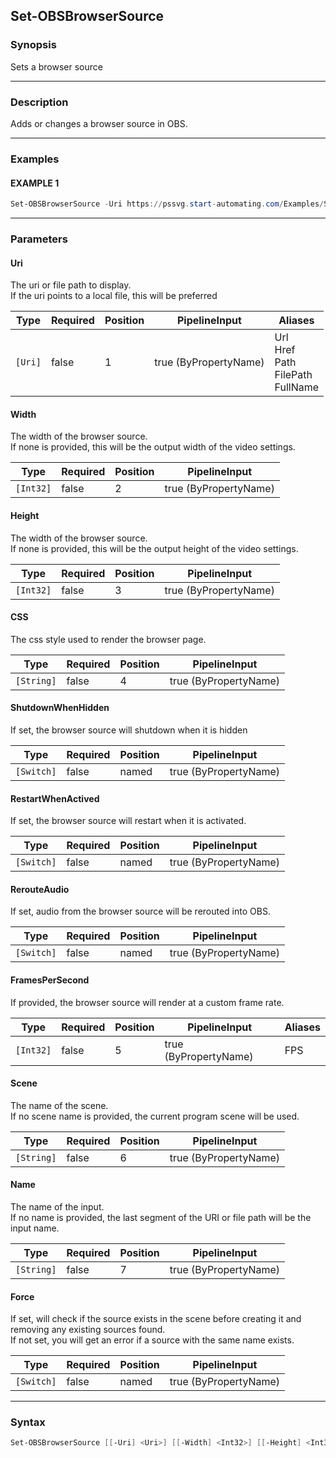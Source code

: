 Set-OBSBrowserSource
--------------------




### Synopsis
Sets a browser source



---


### Description

Adds or changes a browser source in OBS.



---


### Examples
#### EXAMPLE 1
```PowerShell
Set-OBSBrowserSource -Uri https://pssvg.start-automating.com/Examples/Stars.svg
```



---


### Parameters
#### **Uri**

The uri or file path to display.    
If the uri points to a local file, this will be preferred






|Type   |Required|Position|PipelineInput        |Aliases                                        |
|-------|--------|--------|---------------------|-----------------------------------------------|
|`[Uri]`|false   |1       |true (ByPropertyName)|Url<br/>Href<br/>Path<br/>FilePath<br/>FullName|



#### **Width**

The width of the browser source.    
If none is provided, this will be the output width of the video settings.






|Type     |Required|Position|PipelineInput        |
|---------|--------|--------|---------------------|
|`[Int32]`|false   |2       |true (ByPropertyName)|



#### **Height**

The width of the browser source.    
If none is provided, this will be the output height of the video settings.






|Type     |Required|Position|PipelineInput        |
|---------|--------|--------|---------------------|
|`[Int32]`|false   |3       |true (ByPropertyName)|



#### **CSS**

The css style used to render the browser page.






|Type      |Required|Position|PipelineInput        |
|----------|--------|--------|---------------------|
|`[String]`|false   |4       |true (ByPropertyName)|



#### **ShutdownWhenHidden**

If set, the browser source will shutdown when it is hidden






|Type      |Required|Position|PipelineInput        |
|----------|--------|--------|---------------------|
|`[Switch]`|false   |named   |true (ByPropertyName)|



#### **RestartWhenActived**

If set, the browser source will restart when it is activated.






|Type      |Required|Position|PipelineInput        |
|----------|--------|--------|---------------------|
|`[Switch]`|false   |named   |true (ByPropertyName)|



#### **RerouteAudio**

If set, audio from the browser source will be rerouted into OBS.






|Type      |Required|Position|PipelineInput        |
|----------|--------|--------|---------------------|
|`[Switch]`|false   |named   |true (ByPropertyName)|



#### **FramesPerSecond**

If provided, the browser source will render at a custom frame rate.






|Type     |Required|Position|PipelineInput        |Aliases|
|---------|--------|--------|---------------------|-------|
|`[Int32]`|false   |5       |true (ByPropertyName)|FPS    |



#### **Scene**

The name of the scene.    
If no scene name is provided, the current program scene will be used.






|Type      |Required|Position|PipelineInput        |
|----------|--------|--------|---------------------|
|`[String]`|false   |6       |true (ByPropertyName)|



#### **Name**

The name of the input.    
If no name is provided, the last segment of the URI or file path will be the input name.






|Type      |Required|Position|PipelineInput        |
|----------|--------|--------|---------------------|
|`[String]`|false   |7       |true (ByPropertyName)|



#### **Force**

If set, will check if the source exists in the scene before creating it and removing any existing sources found.    
If not set, you will get an error if a source with the same name exists.






|Type      |Required|Position|PipelineInput        |
|----------|--------|--------|---------------------|
|`[Switch]`|false   |named   |true (ByPropertyName)|





---


### Syntax
```PowerShell
Set-OBSBrowserSource [[-Uri] <Uri>] [[-Width] <Int32>] [[-Height] <Int32>] [[-CSS] <String>] [-ShutdownWhenHidden] [-RestartWhenActived] [-RerouteAudio] [[-FramesPerSecond] <Int32>] [[-Scene] <String>] [[-Name] <String>] [-Force] [<CommonParameters>]
```
